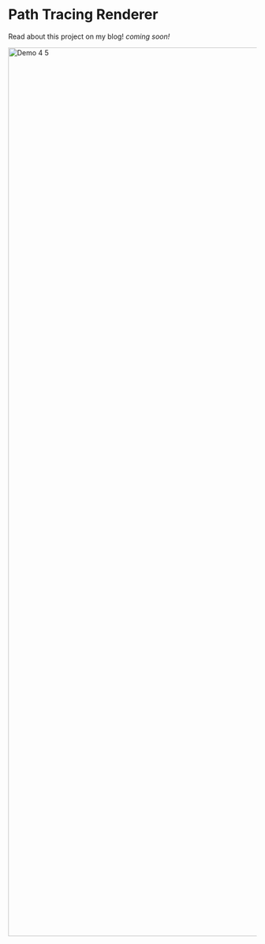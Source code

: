 # Path Tracing Renderer  

Read about this project on my blog! *coming soon!*  

<img width="2880" height="1800" alt="Demo 4 5" src="https://github.com/user-attachments/assets/a331ed92-0eab-4479-9020-cb65c2001b84" />
